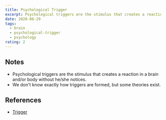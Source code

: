 ```yaml
---
title: Psychological Trigger
excerpt: Psychological triggers are the stimulus that creates a reaction in a brain and/or body without he/she notices.
date: 2020-06-29
tags:
  - brain
  - psychological-trigger
  - psychology
rating: 2
---
```


## Notes

- Psychological triggers are the stimulus that creates a reaction in a brain and/or body without he/she notices.
- We don't know exactly how triggers are formed, but some theories exist.

## References

- [Trigger](<https://www.goodtherapy.org/blog/psychpedia/trigger#:~:text=A%20trigger%20in%20psychology%20is,describing%20posttraumatic%20stress%20(PTSD).>)
